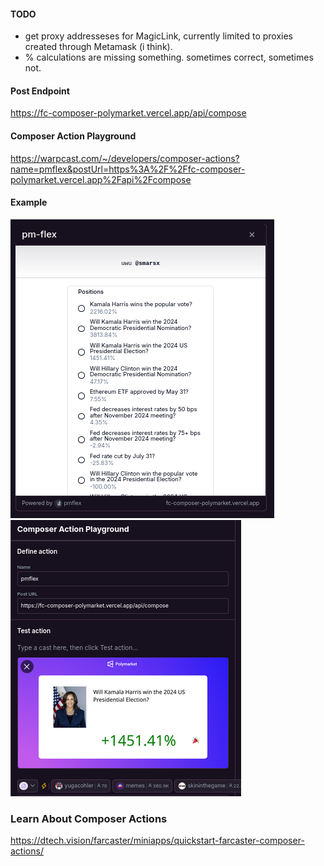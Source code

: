 #### TODO
- get proxy addresseses for MagicLink, currently limited to proxies created through Metamask (i think).
- % calculations are missing something. sometimes correct, sometimes not.

#### Post Endpoint
https://fc-composer-polymarket.vercel.app/api/compose

#### Composer Action Playground
https://warpcast.com/~/developers/composer-actions?name=pmflex&postUrl=https%3A%2F%2Ffc-composer-polymarket.vercel.app%2Fapi%2Fcompose

#### Example

![x](/docs/pmflex_list.png) \
![x](/docs/pmflex_embedded.png)

### Learn About Composer Actions
https://dtech.vision/farcaster/miniapps/quickstart-farcaster-composer-actions/